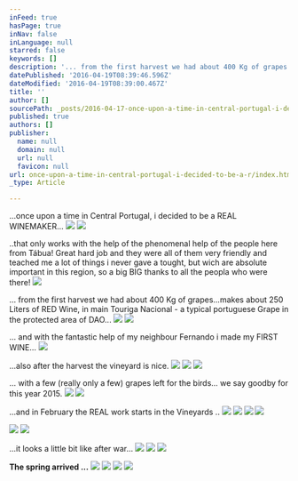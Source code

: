 ```yaml
---
inFeed: true
hasPage: true
inNav: false
inLanguage: null
starred: false
keywords: []
description: '... from the first harvest we had about 400 Kg of grapes...makes about 250 Liters of RED Wine, in main Touriga Nacional - a typical portuguese Grape in the protected area of DAO... '
datePublished: '2016-04-19T08:39:46.596Z'
dateModified: '2016-04-19T08:39:00.467Z'
title: ''
author: []
sourcePath: _posts/2016-04-17-once-upon-a-time-in-central-portugal-i-decided-to-be-a-r.md
published: true
authors: []
publisher:
  name: null
  domain: null
  url: null
  favicon: null
url: once-upon-a-time-in-central-portugal-i-decided-to-be-a-r/index.html
_type: Article

---
```

...once upon a time in Central Portugal, i decided to be a REAL WINEMAKER...
![](https://the-grid-user-content.s3-us-west-2.amazonaws.com/3f28520f-73ee-4b53-9afc-e916f5ee645f.jpg)
![](https://the-grid-user-content.s3-us-west-2.amazonaws.com/29ef28bb-fca9-4de5-a238-90c20f4d32aa.jpg)

..that only works with the help of the phenomenal help of the people here from Tábua! Great hard job and they were all of them very friendly and teached me a lot of things i never gave a tought, but wich are absolute important in this region, so a big BIG thanks to all the peopla who were there!
![](https://the-grid-user-content.s3-us-west-2.amazonaws.com/b87113d0-b1b9-44ed-b944-3da700781b64.jpg)

... from the first harvest we had about 400 Kg of grapes...makes about 250 Liters of RED Wine, in main Touriga Nacional - a typical portuguese Grape in the protected area of DAO... ![](https://the-grid-user-content.s3-us-west-2.amazonaws.com/45d1f740-7545-4230-986f-9d78a623ff21.jpg)
![](https://the-grid-user-content.s3-us-west-2.amazonaws.com/60d243ca-aa9d-47c4-9514-2783f1c99a06.jpg)

... and with the fantastic help of my neighbour Fernando i made my FIRST WINE...
![](https://the-grid-user-content.s3-us-west-2.amazonaws.com/9ad5c900-1fdf-4f59-b7fa-2f3c0a342fce.jpg)

...also after the harvest the vineyard is nice. ![](https://the-grid-user-content.s3-us-west-2.amazonaws.com/e1ae2306-40c0-4a6b-a8b2-561739bbdb3c.jpg)
![](https://the-grid-user-content.s3-us-west-2.amazonaws.com/7d3b1303-2221-4562-8073-d0e06d9174f9.jpg)
![](https://the-grid-user-content.s3-us-west-2.amazonaws.com/aafd242f-9577-4a2b-b23b-40c5165036e4.jpg)

... with a few (really only a few) grapes left for the birds... we say goodby for this year 2015\.
![](https://the-grid-user-content.s3-us-west-2.amazonaws.com/bfcf9e5d-14aa-4a3d-82be-78983b6b01af.jpg)
![](https://the-grid-user-content.s3-us-west-2.amazonaws.com/ab5d5ca5-a2da-47fd-b3af-462c8fad9c4f.jpg)

...and in February the REAL work starts in the Vineyards ..
![](https://the-grid-user-content.s3-us-west-2.amazonaws.com/52f4a24c-e609-4fd4-a35c-b73d0bec7281.jpg)
![](https://the-grid-user-content.s3-us-west-2.amazonaws.com/a109b2f2-7086-40ea-b0f6-7d815c2ad864.jpg)
![](https://the-grid-user-content.s3-us-west-2.amazonaws.com/1e16177a-b6d0-46e0-b25d-e1ad8b2792bc.jpg)
![](https://the-grid-user-content.s3-us-west-2.amazonaws.com/78ff1c95-9aec-4f43-b997-52b3133825db.jpg)

  
![](https://the-grid-user-content.s3-us-west-2.amazonaws.com/b36394ef-0a9a-4fe6-9863-da7974a55bd5.jpg)
![](https://the-grid-user-content.s3-us-west-2.amazonaws.com/0cac9a20-cc52-4489-b895-88069b9ca461.jpg)

...it looks a little bit like after war...
![](https://the-grid-user-content.s3-us-west-2.amazonaws.com/0563e0a6-53a9-40d0-a8d2-c9c266a97a77.jpg)
![](https://the-grid-user-content.s3-us-west-2.amazonaws.com/3beb45cf-6f86-406f-a2a7-7a5365a70678.jpg)
![](https://the-grid-user-content.s3-us-west-2.amazonaws.com/cc92a684-e7b1-4bf4-9001-9fc8eea621a8.jpg)

**The spring arrived ...**
![](https://the-grid-user-content.s3-us-west-2.amazonaws.com/e5d584eb-9fcb-4724-a9f9-ef5f9c314c23.jpg)
![](https://the-grid-user-content.s3-us-west-2.amazonaws.com/6e17f58b-3e47-43ca-9a80-c59be2b97170.jpg)
![](https://the-grid-user-content.s3-us-west-2.amazonaws.com/381a34b4-4bb0-4072-b29c-948bc0d3c2b8.jpg)
![](https://the-grid-user-content.s3-us-west-2.amazonaws.com/e7ddc3ee-342f-46f0-a99d-c7c9329cd2be.jpg)